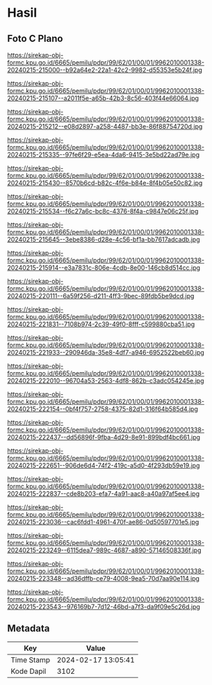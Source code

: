 # Hasil

## Foto C Plano

https://sirekap-obj-formc.kpu.go.id/6665/pemilu/pdpr/99/62/01/00/01/9962010001338-20240215-215000--b92a64e2-22a1-42c2-9982-d55353e5b24f.jpg

https://sirekap-obj-formc.kpu.go.id/6665/pemilu/pdpr/99/62/01/00/01/9962010001338-20240215-215107--a2011f5e-a65b-42b3-8c56-403f44e66064.jpg

https://sirekap-obj-formc.kpu.go.id/6665/pemilu/pdpr/99/62/01/00/01/9962010001338-20240215-215212--e08d2897-a258-4487-bb3e-86f88754720d.jpg

https://sirekap-obj-formc.kpu.go.id/6665/pemilu/pdpr/99/62/01/00/01/9962010001338-20240215-215335--97fe6f29-e5ea-4da6-9415-3e5bd22ad79e.jpg

https://sirekap-obj-formc.kpu.go.id/6665/pemilu/pdpr/99/62/01/00/01/9962010001338-20240215-215430--8570b6cd-b82c-4f6e-b84e-8f4b05e50c82.jpg

https://sirekap-obj-formc.kpu.go.id/6665/pemilu/pdpr/99/62/01/00/01/9962010001338-20240215-215534--f6c27a6c-bc8c-4376-8f4a-c9847e06c25f.jpg

https://sirekap-obj-formc.kpu.go.id/6665/pemilu/pdpr/99/62/01/00/01/9962010001338-20240215-215645--3ebe8386-d28e-4c56-bf1a-bb7617adcadb.jpg

https://sirekap-obj-formc.kpu.go.id/6665/pemilu/pdpr/99/62/01/00/01/9962010001338-20240215-215914--e3a7831c-806e-4cdb-8e00-146cb8d514cc.jpg

https://sirekap-obj-formc.kpu.go.id/6665/pemilu/pdpr/99/62/01/00/01/9962010001338-20240215-220111--6a59f256-d211-4ff3-9bec-89fdb5be9dcd.jpg

https://sirekap-obj-formc.kpu.go.id/6665/pemilu/pdpr/99/62/01/00/01/9962010001338-20240215-221831--7108b974-2c39-49f0-8fff-c599880cba51.jpg

https://sirekap-obj-formc.kpu.go.id/6665/pemilu/pdpr/99/62/01/00/01/9962010001338-20240215-221933--290946da-35e8-4df7-a946-6952522beb60.jpg

https://sirekap-obj-formc.kpu.go.id/6665/pemilu/pdpr/99/62/01/00/01/9962010001338-20240215-222010--96704a53-2563-4df8-862b-c3adc054245e.jpg

https://sirekap-obj-formc.kpu.go.id/6665/pemilu/pdpr/99/62/01/00/01/9962010001338-20240215-222154--0bf4f757-2758-4375-82d1-316f64b585d4.jpg

https://sirekap-obj-formc.kpu.go.id/6665/pemilu/pdpr/99/62/01/00/01/9962010001338-20240215-222437--dd56896f-9fba-4d29-8e91-899bdf4bc661.jpg

https://sirekap-obj-formc.kpu.go.id/6665/pemilu/pdpr/99/62/01/00/01/9962010001338-20240215-222651--906de6d4-74f2-419c-a5d0-4f293db59e19.jpg

https://sirekap-obj-formc.kpu.go.id/6665/pemilu/pdpr/99/62/01/00/01/9962010001338-20240215-222837--cde8b203-efa7-4a91-aac8-a40a97af5ee4.jpg

https://sirekap-obj-formc.kpu.go.id/6665/pemilu/pdpr/99/62/01/00/01/9962010001338-20240215-223036--cac6fdd1-4961-470f-ae86-0d50597701e5.jpg

https://sirekap-obj-formc.kpu.go.id/6665/pemilu/pdpr/99/62/01/00/01/9962010001338-20240215-223249--6115dea7-989c-4687-a890-57146508336f.jpg

https://sirekap-obj-formc.kpu.go.id/6665/pemilu/pdpr/99/62/01/00/01/9962010001338-20240215-223348--ad36dffb-ce79-4008-9ea5-70d7aa90e114.jpg

https://sirekap-obj-formc.kpu.go.id/6665/pemilu/pdpr/99/62/01/00/01/9962010001338-20240215-223543--976169b7-7d12-46bd-a7f3-da9f09e5c26d.jpg


## Metadata

| Key        | Value               |
| ---------- | ------------------- |
| Time Stamp | 2024-02-17 13:05:41 |
| Kode Dapil | 3102                |



